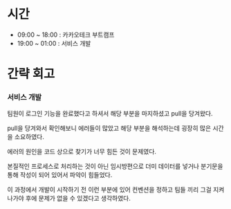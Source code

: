# 시간
- 09:00 ~ 18:00 : 카카오테크 부트캠프
- 19:00 ~ 01:00 : 서비스 개발

# 간략 회고

### 서비스 개발

팀원이 로그인 기능을 완료했다고 하셔서 해당 부분을 마지하셨고 pull을 당겨왔다.

pull을 당겨와서 확인해보니 에러들이 많았고 해당 부분을 해석하는데 굉장히 많은 시간을 소요하였다.

에러의 원인을 코드 상으로 찾기가 너무 힘든 것이 문제였다.

본질적인 프로세스로 처리하는 것이 아닌 임시방편으로 더미 데이터를 넣거나 분기문을 통해 작성이 되어 있어서 파악이 힘들었다.

이 과정에서 개발이 시작하기 전 이런 부분에 있어 컨벤션을 정하고 팀들 끼리 그걸 지켜 나가야 후에 문제가 없을 수 있겠다고 생각하였다.